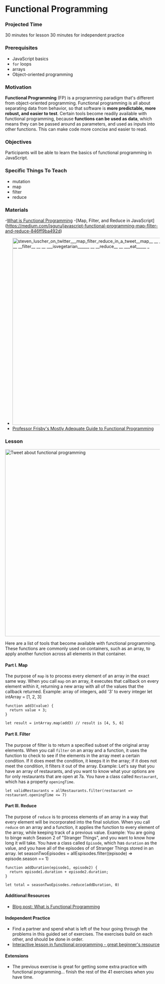 # Functional Programming

### Projected Time
30 minutes for lesson
30 minutes for independent practice

### Prerequisites
- JavaScript basics
- `for` loops
- arrays
- Object-oriented programming

### Motivation
 __Functional Programming__ (FP) is a programming paradigm that's different from object-oriented programming. Functional programming is all about separating data from behavior, so that software is __more predictable, more robust, and easier to test__. Certain tools become readily available with functional programming, because __functions can be used as data__, which means they can be passed around as parameters, and used as inputs into other functions. This can make code more concise and easier to read.

### Objectives
Participants will be able to learn the basics of functional programming in JavaScript.

### Specific Things To Teach
- mutation
- map
- filter
- reduce

### Materials


-[What is Functional Programming](https://medium.com/javascript-scene/master-the-javascript-interview-what-is-functional-programming-7f218c68b3a0)
-[Map, Filter, and Reduce in JavaScript] (https://medium.com/jsguru/javascript-functional-programming-map-filter-and-reduce-846ff9ba492d)
- <img width="608" alt="steven_luscher_on_twitter___map_filter_reduce_in_a_tweet__map__ __ __ ___cook______ __ __ __filter__ __ __ ___isvegetarian______ __ __reduce__ __ ___eat_____ _" src="https://cloud.githubusercontent.com/assets/16581819/22812830/e2d723fe-eefb-11e6-87ed-775e2b5fd105.png">
- [Professor Frisby's Mostly Adequate Guide to Functional Programming](https://drboolean.gitbooks.io/mostly-adequate-guide-old/content/)

### Lesson
<img width="608" alt="Tweet about functional programming" src="https://cloud.githubusercontent.com/assets/16581819/22812830/e2d723fe-eefb-11e6-87ed-775e2b5fd105.png">

Here are a list of tools that become available with functional programming. These functions are commonly used on containers, such as an array, to apply another function across all elements in that container.

#### Part I. Map
The purpose of `map` is to process every element of an array in the exact same way. When you call `map` on an array, it executes that callback on every element within it, returning a new array with all of the values that the callback returned.
Example: array of integers, add '3' to every integer
    let intArray = [1, 2, 3]

    function add3(value) {
      return value + 3;
    }

    let result = intArray.map(add3) // result is [4, 5, 6]

#### Part II. Filter
The purpose of filter is to return a specified subset of the original array elements. When you call `filter` on an array and a function, it uses the function to check to see if the elements in the array meet a certain condition. If it does meet the condition, it keeps it in the array; if it does not meet the condition, it filters it out of the array.
Example: Let's say that you have an array of restaurants, and you want to know what your options are for only restaurants that are open at 7a. You have a class called `Restaurant`, which has a property `openingTime`.

	let validRestaurants = allRestaurants.filter(restaurant => restaurant.openingTime <= 7)

#### Part III. Reduce
The purpose of `reduce` is to process elements of an array in a way that every element will be incorporated into the final solution. When you call `reduce` on an array and a function, it applies the function to every element of the array, while keeping track of a previous value.
Example: You are going to binge watch Season 2 of "Stranger Things", and you want to know how long it will take. You have a class called `Episode`, which has `duration` as the value, and you have all of the episodes of of Stranger Things stored in an array. 
    let seasonTwoEpisodes = allEspisodes.filter((episode) => episode.season == 1)

    function addDuration(episode1, episode2) {
      return episode1.duration + episode2.duration;
    }

    let total = seasonTwoEpisodes.reduce(addDuration, 0)
    
#### Additional Resources
- [Blog post: What is Functional Programming](https://medium.com/javascript-scene/master-the-javascript-interview-what-is-functional-programming-7f218c68b3a0)
    
#### Independent Practice
- Find a partner and spend what is left of the hour going through the problems in this guided set of exercises.  The exercises build on each other, and should be done in order.
- [Interactive lesson in functional programming - great beginner's resource](http://reactivex.io/learnrx/)

#### Extensions
- The previous exercise is great for getting some extra practice with functional programming... finish the rest of the 41 exercises when you have time. 

